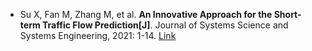 * Su X, Fan M, Zhang M, et al. <b>An Innovative Approach for the Short-term Traffic Flow Prediction[J]</b>. Journal of Systems Science and Systems Engineering, 2021: 1-14. [Link](https://link.springer.com/article/10.1007/s11518-021-5492-6)